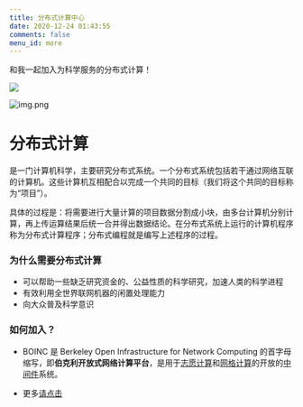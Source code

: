 ```yaml
---
title: 分布式计算中心
date: 2020-12-24 01:43:55
comments: false
menu_id: more
---
```


和我一起加入为科学服务的分布式计算！

![](https://www.boincstats.com/signature/-1/user/158143154743/sig.png)

![img.png](img.png)

# 分布式计算

是一门计算机科学，主要研究分布式系统。一个分布式系统包括若干通过网络互联的计算机。这些计算机互相配合以完成一个共同的目标（我们将这个共同的目标称为“项目”）。

具体的过程是：将需要进行大量计算的项目数据分割成小块，由多台计算机分别计算，再上传运算结果后统一合并得出数据结论。在分布式系统上运行的计算机程序称为分布式计算程序；分布式编程就是编写上述程序的过程。  

### 为什么需要分布式计算

* 可以帮助一些缺乏研究资金的、公益性质的科学研究，加速人类的科学进程
* 有效利用全世界联网机器的闲置处理能力
* 向大众普及科学意识

### 如何加入？

- BOINC 是 Berkeley Open Infrastructure for Network Computing 的首字母缩写，即**伯克利开放式网络计算平台**，是用于[志愿计算](https://www.equn.com/wiki/%E5%BF%97%E6%84%BF%E8%AE%A1%E7%AE%97 "志愿计算")和[网格计算](https://www.equn.com/wiki/index.php?title=%E7%BD%91%E6%A0%BC%E8%AE%A1%E7%AE%97&action=edit&redlink=1 "网格计算（页面不存在）")的开放的[中间件](http://en.wikipedia.org/wiki/zh:%E4%B8%AD%E9%97%B4%E4%BB%B6 "wikipedia:zh:中间件")系统。

- 更多[请点击](http://boinc.berkeley.edu/)
